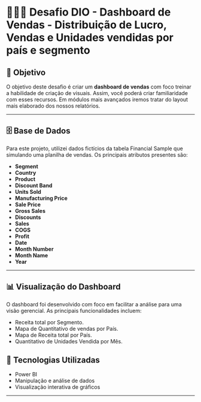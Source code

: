 # 🧑🏼‍💻 Desafio DIO - Dashboard de Vendas - Distribuição de Lucro, Vendas e Unidades vendidas por país e segmento

## 🎯 Objetivo

O objetivo deste desafio é criar um **dashboard de vendas** com foco treinar a habilidade de criação de visuais. Assim, você poderá criar familiaridade com esses recursos. Em módulos mais avançados iremos tratar do layout mais elaborado dos nossos relatórios.  

---

## 🗄️ Base de Dados

Para este projeto, utilizei dados fictícios da tabela Financial Sample que simulando uma planilha de vendas. Os principais atributos presentes são:

- **Segment**
- **Country**
- **Product** 	 
- **Discount Band** 	
- **Units Sold**	 
- **Manufacturing Price** 	 
- **Sale Price** 	 
- **Gross Sales** 	 
- **Discounts** 	  
- **Sales** 	 
- **COGS** 	 
- **Profit** 	
- **Date**	
- **Month Number**	 
- **Month Name** 	
- **Year**

---

## 📊 Visualização do Dashboard

O dashboard foi desenvolvido com foco em facilitar a análise para uma visão gerencial. As principais funcionalidades incluem:

- Receita total por Segmento.
- Mapa de Quantitativo de vendas por País.
- Mapa de Receita total por País.
- Quantitativo de Unidades Vendida por Mês.


## 🔧 Tecnologias Utilizadas

- Power BI
- Manipulação e análise de dados
- Visualização interativa de gráficos

---

